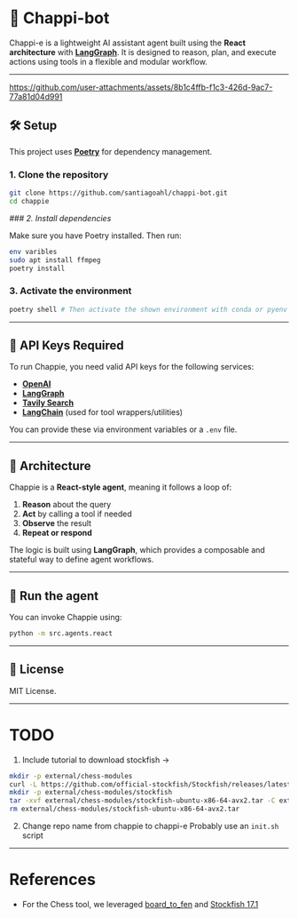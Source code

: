# **🤖 Chappi-bot**

Chappi-e is a lightweight AI assistant agent built using the ********React architecture******** with [__LangGraph__](__https://docs.langgraph.dev/__). It is designed to reason, plan, and execute actions using tools in a flexible and modular workflow.

---


https://github.com/user-attachments/assets/8b1c4ffb-f1c3-426d-9ac7-77a81d04d991


## **🛠️ Setup**

This project uses [__Poetry__](__https://python-poetry.org/__) for dependency management.

### **1. Clone the repository**

```bash
git clone https://github.com/santiagoahl/chappi-bot.git
cd chappie
````

_### 2. Install dependencies_

Make sure you have Poetry installed. Then run:

```bash
env varibles
sudo apt install ffmpeg
poetry install
```

### **3. Activate the environment**

```bash
poetry shell # Then activate the shown environment with conda or pyenv
```

---

## **🔐 API Keys Required**

To run Chappie, you need valid API keys for the following services:

* [__OpenAI__](__https://platform.openai.com/__)
* [__LangGraph__](__https://www.langgraph.dev/__)
* [__Tavily Search__](__https://docs.tavily.com/__)
* [__LangChain__](__https://www.langchain.com/__) (used for tool wrappers/utilities)

You can provide these via environment variables or a `.env` file.

---

## **🧠 Architecture**

Chappie is a ********React-style agent********, meaning it follows a loop of:

1. ********Reason******** about the query
2. ********Act******** by calling a tool if needed
3. ********Observe******** the result
4. ********Repeat or respond********

The logic is built using ********LangGraph********, which provides a composable and stateful way to define agent workflows.

---

## **🚀 Run the agent**

You can invoke Chappie using:

```bash
python -m src.agents.react
```

---

## **📄 License**

MIT License.


--- 

# TODO

1. Include tutorial to download stockfish ->
```bash
mkdir -p external/chess-modules
curl -L https://github.com/official-stockfish/Stockfish/releases/latest/download/stockfish-ubuntu-x86-64-avx2.tar -o external/chess-modules/stockfish-ubuntu-x86-64-avx2.tar
mkdir -p external/chess-modules/stockfish
tar -xvf external/chess-modules/stockfish-ubuntu-x86-64-avx2.tar -C external/chess-modules/stockfish --strip-components=1
rm external/chess-modules/stockfish-ubuntu-x86-64-avx2.tar
```
2. Change repo name from chappie to chappi-e
Probably use an `init.sh` script

---

# References
- For the Chess tool, we leveraged [board_to_fen](https://github.com/mcdominik/board_to_fen) and [Stockfish 17.1](https://github.com/official-stockfish/Stockfish)

